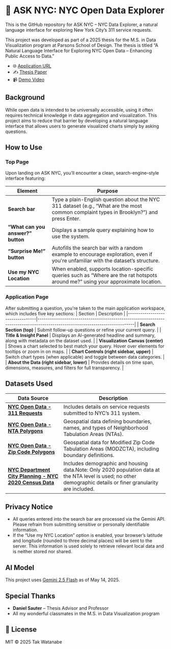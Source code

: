 # 🗽 ASK NYC: NYC Open Data Explorer

This is the GitHub repository for ASK NYC – NYC Data Explorer, a natural language interface for exploring New York City’s 311 service requests.

This project was developed as part of a 2025 thesis for the M.S. in Data Visualization program at Parsons School of Design. The thesis is titled “A Natural Language Interface for Exploring NYC Open Data – Enhancing Public Access to Data.”

- 🌐 [Application URL](https://takumanken.github.io/thesis/application/frontend/index.html)
- ✍️ [Thesis Paper](https://github.com/takumanken/thesis/blob/main/A%20Natural%20Language%20Interface%20for%20Exploring%20NYC%20Open%20Data_%20Enhancing%20Public%20Access%20to%20Data.pdf)
- 📹 [Demo Video](https://drive.google.com/file/d/1SkV6AFB3EMg4uR__qWwvjVxzxlrXK5dw/view)

## Background

While open data is intended to be universally accessible, using it often requires technical knowledge in data aggregation and visualization. This project aims to reduce that barrier by developing a natural language interface that allows users to generate visualized charts simply by asking questions.

## How to Use

### Top Page

Upon landing on ASK NYC, you’ll encounter a clean, search-engine–style interface featuring:

| Element                           | Purpose                                                                                                                                                                                           |
| --------------------------------- | ------------------------------------------------------------------------------------------------------------------------------------------------------------------------------------------------- |
| **Search bar**                    | Type a plain-English question about the NYC 311 dataset (e.g., “What are the most common complaint types in Brooklyn?”) and press Enter.|
| **“What can you answer?” button** | Displays a sample query explaining how to use the system.|
| **“Surprise Me!” button**         | Autofills the search bar with a random example to encourage exploration, even if you're unfamiliar with the dataset’s structure. |
| **Use my NYC Location** | When enabled, supports location-specific queries such as “Where are the rat hotspots around me?” using your approximate location. |

### Application Page

After submitting a question, you're taken to the main application workspace, which includes five key sections:
| Section                         | Description                                                                                                                 |
|---------------------------------|-----------------------------------------------------------------------------------------------------------------------------|
| **Search Section (top)**        | Submit follow-up questions or refine your current query.                                                                   |
| **Title & Insight Panel**       | Displays an AI-generated headline and summary, along with metadata on the dataset used.                                    |
| **Visualization Canvas (center)** | Shows a chart selected to best match your query. Hover over elements for tooltips or zoom in on maps.                    |
| **Chart Controls (right sidebar, upper)** | Switch chart types (when applicable) and toggle between data categories.                                      |
| **About the Data (right sidebar, lower)** | Provides details on time span, dimensions, measures, and filters for full transparency.                     |


## Datasets Used
| Data Source                           | Description                                                                                                                                                                                          |
| --------------------------------- | ------------------------------------------------------------------------------------------------------------------------------------------------------------------------------------------------- |
| [**NYC Open Data - 311 Requests**](https://data.cityofnewyork.us/Social-Services/311-Service-Requests-from-2010-to-Present/erm2-nwe9/about_data) | Includes details on service requests submitted to NYC’s 311 system.|
| [**NYC Open Data - NTA Polygons**](https://data.cityofnewyork.us/City-Government/2020-Neighborhood-Tabulation-Areas-NTAs-/9nt8-h7nd/about_data) | Geospatial data defining boundaries, names, and types of Neighborhood Tabulation Areas (NTAs).|
| [**NYC Open Data - Zip Code Polygons**](https://data.cityofnewyork.us/Health/Modified-Zip-Code-Tabulation-Areas-MODZCTA-/pri4-ifjk/about_data) | Geospatial data for Modified Zip Code Tabulation Areas (MODZCTA), including boundary definitions.|
| [**NYC Department City Planning - NYC 2020 Census Data**](https://www.nyc.gov/content/planning/pages/resources/datasets/decennial-census) | Includes demographic and housing data.Note: Only 2020 population data at the NTA level is used; no other demographic details or finer granularity are included.|


## Privacy Notice
- All queries entered into the search bar are processed via the Gemini API. Please refrain from submitting sensitive or personally identifiable information.
- If the “Use my NYC Location” option is enabled, your browser’s latitude and longitude (rounded to three decimal places) will be sent to the server. This information is used solely to retrieve relevant local data and is neither stored nor shared.

## AI Model
This project uses [Gemini 2.5 Flash](https://cloud.google.com/vertex-ai/generative-ai/docs/models/gemini/2-5-flash) as of May 14, 2025.

## Special Thanks
- **Daniel Sauter** – Thesis Advisor and Professor
- All my wonderful classmates in the M.S. in Data Visualization program

## 📄 License

MIT © 2025 Tak Watanabe

